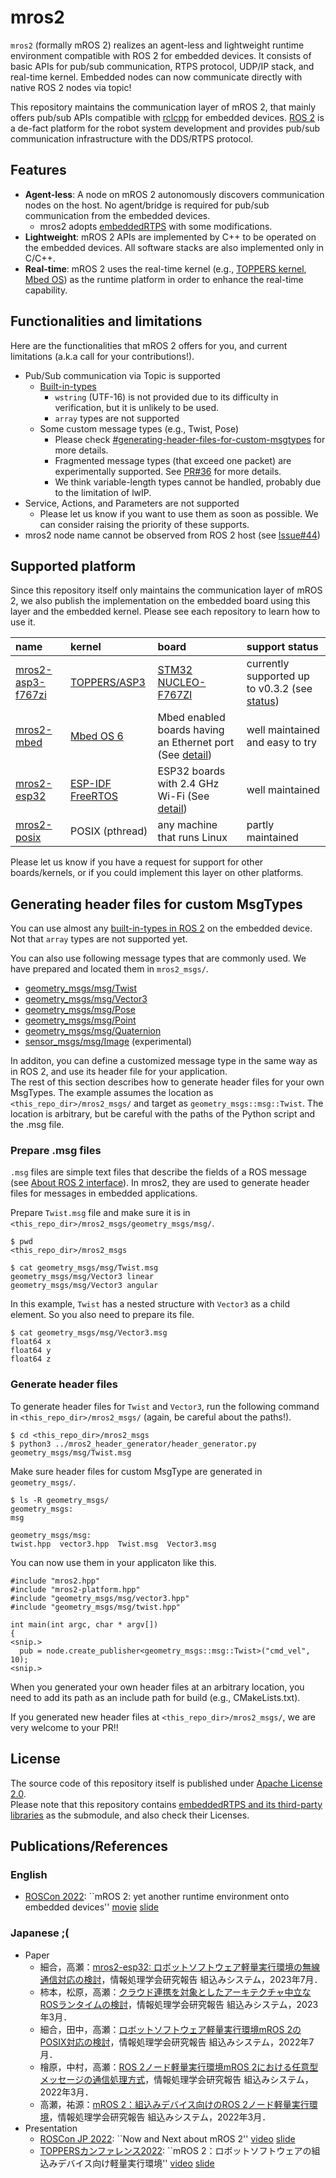 # mros2

`mros2` (formally mROS 2) realizes an agent-less and lightweight runtime environment compatible with ROS 2 for embedded devices.
It consists of basic APIs for pub/sub communication, RTPS protocol, UDP/IP stack, and real-time kernel.
Embedded nodes can now communicate directly with native ROS 2 nodes via topic!

This repository maintains the communication layer of mROS 2, that mainly offers pub/sub APIs compatible with [rclcpp](https://docs.ros2.org/dashing/api/rclcpp/index.html) for embedded devices. 
[ROS 2](https://docs.ros.org/en/dashing/) is a de-fact platform for the robot system development and provides pub/sub communication infrastructure with the DDS/RTPS protocol.

## Features

- **Agent-less**: A node on mROS 2 autonomously discovers communication nodes on the host. No agent/bridge is required for pub/sub communication from the embedded devices.
  - mros2 adopts [embeddedRTPS](https://github.com/mROS-base/embeddedRTPS) with some modifications. 
- **Lightweight**: mROS 2 APIs are implemented by C++ to be operated on the embedded devices. All software stacks are also implemented only in C/C++.
- **Real-time**: mROS 2 uses the real-time kernel (e.g., [TOPPERS kernel](https://www.toppers.jp/en/project.html), [Mbed OS](https://os.mbed.com/mbed-os/)) as the runtime platform in order to enhance the real-time capability.

## Functionalities and limitations

Here are the functionalities that mROS 2 offers for you, and current limitations (a.k.a call for your contributions!).

- Pub/Sub communication via Topic is supported
  - [Built-in-types](https://docs.ros.org/en/foxy/Concepts/About-ROS-Interfaces.html#field-types)
    - `wstring` (UTF-16) is not provided due to its difficulty in verification, but it is unlikely to be used.
    - `array` types are not supported
  - Some custom message types (e.g., Twist, Pose)
    - Please check [#generating-header-files-for-custom-msgtypes](https://github.com/mROS-base/mros2#generating-header-files-for-custom-msgtypes) for more details.
    - Fragmented message types (that exceed one packet) are experimentally supported. See [PR#36](https://github.com/mROS-base/mros2/pull/36) for more details.
    - We think variable-length types cannot be handled, probably due to the limitation of lwIP.
- Service, Actions, and Parameters are not supported
  - Please let us know if you want to use them as soon as possible. We can consider raising the priority of these supports.
- mros2 node name cannot be observed from ROS 2 host (see [Issue#44](https://github.com/mROS-base/mros2/issues/44))

## Supported platform

Since this repository itself only maintains the communication layer of mROS 2, we also publish the implementation on the embedded board using this layer and the embedded kernel.
Please see each repository to learn how to use it.


| name | kernel | board | support status |
|:---|:---|:---|:---|
| [mros2-asp3-f767zi](https://github.com/mROS-base/mros2-asp3-f767zi) | [TOPPERS/ASP3](https://www.toppers.jp/en/project.html) | [STM32 NUCLEO-F767ZI](https://www.st.com/en/evaluation-tools/nucleo-f767zi.html) | currently supported up to v0.3.2 (see [status](https://github.com/mROS-base/mros2-asp3-f767zi/issues/74)) |
| [mros2-mbed](https://github.com/mROS-base/mros2-mbed) | [Mbed OS 6](https://github.com/ARMmbed/mbed-os) | Mbed enabled boards having an Ethernet port (See [detail](https://github.com/mROS-base/mros2-mbed#supported-environment)) | well maintained and easy to try |
| [mros2-esp32](https://github.com/mROS-base/mros2-esp32) | [ESP-IDF FreeRTOS](https://docs.espressif.com/projects/esp-idf/en/latest/esp32/api-reference/system/freertos_idf.html) | ESP32 boards with 2.4 GHz Wi-Fi (See [detail](https://github.com/mROS-base/mros2-esp32#supported-environment)) | well maintained |
| [mros2-posix](https://github.com/mROS-base/mros2-posix) | POSIX (pthread) | any machine that runs Linux | partly maintained |

Please let us know if you have a request for support for other boards/kernels, or if you could implement this layer on other platforms.

## Generating header files for custom MsgTypes

You can use almost any [built-in-types in ROS 2](https://docs.ros.org/en/rolling/Concepts/About-ROS-Interfaces.html#field-types) on the embedded device.
Not that `array` types are not supported yet.

You can also use following message types that are commonly used. We have prepared and located them in `mros2_msgs/`.

- [geometry_msgs/msg/Twist](https://docs.ros2.org/latest/api/geometry_msgs/msg/Twist.html)
- [geometry_msgs/msg/Vector3](https://docs.ros2.org/latest/api/geometry_msgs/msg/Vector3.html)
- [geometry_msgs/msg/Pose](https://docs.ros2.org/latest/api/geometry_msgs/msg/Pose.html)
- [geometry_msgs/msg/Point](https://docs.ros2.org/latest/api/geometry_msgs/msg/Point.html)
- [geometry_msgs/msg/Quaternion](https://docs.ros2.org/latest/api/geometry_msgs/msg/Quaternion.html)
- [sensor_msgs/msg/Image](https://docs.ros2.org/latest/api/sensor_msgs/msg/Image.html) (experimental)

In additon, you can define a customized message type in the same way as in ROS 2, and use its header file for your application.  
The rest of this section describes how to generate header files for your own MsgTypes. 
The example assumes the location as `<this_repo_dir>/mros2_msgs/` and target as `geometry_msgs::msg::Twist`.
The location is arbitrary, but be careful with the paths of the Python script and the .msg file.

### Prepare .msg files

`.msg` files are simple text files that describe the fields of a ROS message (see [About ROS 2 interface](https://docs.ros.org/en/rolling/Concepts/About-ROS-Interfaces.html)). In mros2, they are used to generate header files for messages in embedded applications.

Prepare `Twist.msg` file and make sure it is in `<this_repo_dir>/mros2_msgs/geometry_msgs/msg/`.

```
$ pwd
<this_repo_dir>/mros2_msgs

$ cat geometry_msgs/msg/Twist.msg
geometry_msgs/msg/Vector3 linear
geometry_msgs/msg/Vector3 angular
```

In this example, `Twist` has a nested structure with `Vector3` as a child element. So you also need to prepare its file.

```
$ cat geometry_msgs/msg/Vector3.msg
float64 x
float64 y
float64 z
```

### Generate header files

To generate header files for `Twist` and `Vector3`, run the following command in `<this_repo_dir>/mros2_msgs/` (again, be careful about the paths!).

```
$ cd <this_repo_dir>/mros2_msgs
$ python3 ../mros2_header_generator/header_generator.py geometry_msgs/msg/Twist.msg
```

Make sure header files for custom MsgType are generated in `geometry_msgs/`.

```
$ ls -R geometry_msgs/
geometry_msgs:
msg

geometry_msgs/msg:
twist.hpp  vector3.hpp  Twist.msg  Vector3.msg
```

You can now use them in your applicaton like this.

```
#include "mros2.hpp"
#include "mros2-platform.hpp"
#include "geometry_msgs/msg/vector3.hpp"
#include "geometry_msgs/msg/twist.hpp"

int main(int argc, char * argv[])
{
<snip.>
  pub = node.create_publisher<geometry_msgs::msg::Twist>("cmd_vel", 10);
<snip.>
```

When you generated your own header files at an arbitrary location, you need to add its path as an include path for build (e.g., CMakeLists.txt).

If you generated new header files at `<this_repo_dir>/mros2_msgs/`, we are very welcome to your PR!!

## License

The source code of this repository itself is published under [Apache License 2.0](https://github.com/mROS-base/mros2/blob/main/LICENSE).  
Please note that this repository contains [embeddedRTPS and its third-party libraries](https://github.com/mROS-base/embeddedRTPS#third-party-libraries) as the submodule, and also check their Licenses.

## Publications/References

### English

- [ROSCon 2022](https://roscon.ros.org/2022/): ``mROS 2: yet another runtime environment onto embedded devices'' [movie](https://vimeo.com/showcase/9954564/video/767150435) [slide](https://speakerdeck.com/takasehideki/mros-2-yet-another-runtime-environment-onto-embedded-devices)

### Japanese ;(

- Paper
  - 細合，高瀬：[mros2-esp32: ロボットソフトウェア軽量実行環境の無線通信対応の検討](https://ipsj.ixsq.nii.ac.jp/ej/?action=pages_view_main&active_action=repository_view_main_item_detail&item_id=226824&item_no=1&page_id=13&block_id=8)，情報処理学会研究報告 組込みシステム，2023年7月．
  - 柿本，松原，高瀬：[クラウド連携を対象としたアーキテクチャ中立なROSランタイムの検討](https://ipsj.ixsq.nii.ac.jp/ej/?action=pages_view_main&active_action=repository_view_main_item_detail&item_id=225558&item_no=1&page_id=13&block_id=8)，情報処理学会研究報告 組込みシステム，2023年3月．
  - 細合，田中，高瀬：[ロボットソフトウェア軽量実行環境mROS 2のPOSIX対応の検討](https://ipsj.ixsq.nii.ac.jp/ej/?action=pages_view_main&active_action=repository_view_main_item_detail&item_id=218783&item_no=1&page_id=13&block_id=8)，情報処理学会研究報告 組込みシステム，2022年7月．
  - 檜原，中村，高瀬：[ROS 2ノード軽量実行環境mROS 2における任意型メッセージの通信処理方式](https://ipsj.ixsq.nii.ac.jp/ej/?action=pages_view_main&active_action=repository_view_main_item_detail&item_id=217258&item_no=1&page_id=13&block_id=8)，情報処理学会研究報告 組込みシステム，2022年3月．
  - 高瀬，祐源：[mROS 2：組込みデバイス向けのROS 2ノード軽量実行環境](https://ipsj.ixsq.nii.ac.jp/ej/?action=pages_view_main&active_action=repository_view_main_item_detail&item_id=217257&item_no=1&page_id=13&block_id=8)，情報処理学会研究報告 組込みシステム，2022年3月．
- Presentation
  - [ROSCon JP 2022](https://roscon.jp/2022/): ``Now and Next about mROS 2'' [video](https://vimeo.com/781671042) [slide](https://speakerdeck.com/takasehideki/now-and-next-about-mros-2)
  - [TOPPERSカンファレンス2022](https://www.toppers.jp/conference2022.html): ``mROS 2：ロボットソフトウェアの組込みデバイス向け軽量実行環境'' [video](https://www.youtube.com/watch?v=RbMYe4FWtc0) [slide](https://speakerdeck.com/takasehideki/mros-2-robotutosohutoueafalsezu-ip-midebaisuxiang-keqing-liang-shi-xing-huan-jing)
